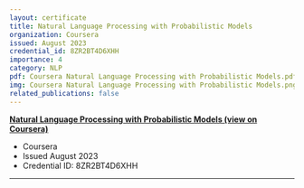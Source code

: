 ```yaml
---
layout: certificate
title: Natural Language Processing with Probabilistic Models
organization: Coursera
issued: August 2023
credential_id: 8ZR2BT4D6XHH
importance: 4
category: NLP
pdf: Coursera Natural Language Processing with Probabilistic Models.pdf
img: Coursera Natural Language Processing with Probabilistic Models.png
related_publications: false
---
```

**[Natural Language Processing with Probabilistic Models (view on Coursera)](https://www.coursera.org/account/accomplishments/certificate/8ZR2BT4D6XHH)**

* Coursera
* Issued August 2023
* Credential ID: 8ZR2BT4D6XHH

---
